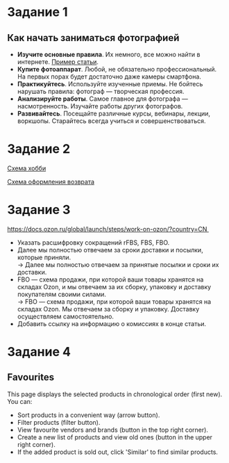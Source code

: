 # Задание 1
## Как начать заниматься фотографией
* **Изучите основные правила**. Их немного, все можно найти в интернете. [Пример статьи](https://lifehacker.ru/perfect-photo/).
* **Купите фотоаппарат**. Любой, не обязательно профессиональный. На первых порах будет достаточно даже камеры смартфона.
* **Практикуйтесь**. Используйте изученные приемы. Не бойтесь нарушать правила: фотограф — творческая профессия.
* **Анализируйте работы**. Самое главное для фотографа — насмотренность. Изучайте работы других фотографов.
* **Развивайтесь**. Посещайте различные курсы, вебинары, лекции, воркшопы. Старайтесь всегда учиться и совершенствоваться.

# Задание 2
[Схема хобби](https://drive.google.com/file/d/1EeVeNKt9oqV-6qq_SHG3JDu1ZheaJ8h8/view?usp=sharing )

[Схема оформления возврата](https://drive.google.com/file/d/1wt7qtZ9N_qbw4h1RJSuunFwR-ZA24NHb/view?usp=sharing)

# Задание 3
https://docs.ozon.ru/global/launch/steps/work-on-ozon/?country=CN 
* Указать расшифровку сокращений rFBS, FBS, FBO.
* Далее мы полностью отвечаем за сроки доставки и посылки, которые приняли.
</br>-> Далее мы полностью отвечаем за принятые посылки и сроки их доставки.
* FBO — схема продажи, при которой ваши товары хранятся на складах Ozon, и мы отвечаем за их сборку, упаковку и доставку покупателям своими силами.
</br>-> FBO — схема продажи, при которой ваши товары хранятся на складах Ozon. Мы отвечаем за сборку и упаковку. Доставку осуществляем самостоятельно.
*  Добавить ссылку на информацию о комиссиях в конце статьи.

# Задание 4
## Favourites
This page displays the selected products in chronological order (first new). You can:
* Sort products in a convenient way (arrow button).
* Filter products (filter button).
* View favourite vendors and brands (button in the top right corner).
* Create a new list of products and view old ones (button in the upper right corner).
* If the added product is sold out, click 'Similar' to find similar products.
